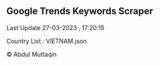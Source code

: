 

## Google Trends Keywords Scraper 
 
Last Update 27-03-2023 , 17:20:15

Country List :
VIETNAM.json



© Abdul Muttaqin 
